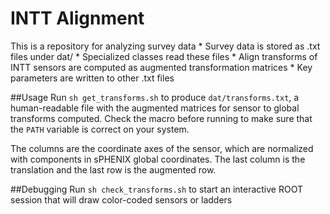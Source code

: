 # INTT Alignment

This is a repository for analyzing survey data
	* Survey data is stored as .txt files under dat/
	* Specialized classes read these files
	* Align transforms of INTT sensors are computed as augmented transformation matrices
	* Key parameters are written to other .txt files

##Usage
Run `sh get_transforms.sh` to produce `dat/transforms.txt`, a human-readable file with the augmented matrices for sensor to global transforms computed. Check the macro before running to make sure that the `PATH` variable is correct on your system.

The columns are the coordinate axes of the sensor, which are normalized with components in sPHENIX global coordinates. The last column is the translation and the last row is the augmented row.

##Debugging
Run `sh check_transforms.sh` to start an interactive ROOT session that will draw color-coded sensors or ladders
